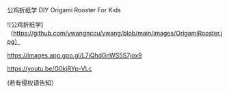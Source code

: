 公鸡折纸学  DIY Origami Rooster For Kids 


![公鸡折纸学]（https://github.com/ywangnccu/ywang/blob/main/images/OrigamiRooster.jpg）

https://images.app.goo.gl/L7iQhdGnWS5S7jox9

https://youtu.be/G0kjRYp-VLc

(若有侵权请告知）
